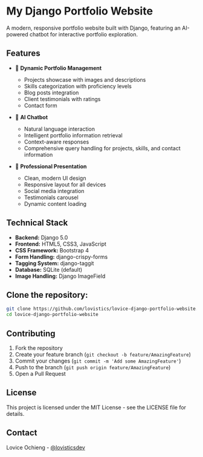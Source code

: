 # My Django Portfolio Website

A modern, responsive portfolio website built with Django, featuring an AI-powered chatbot for interactive portfolio exploration.

## Features

- 🎯 **Dynamic Portfolio Management**
  - Projects showcase with images and descriptions
  - Skills categorization with proficiency levels
  - Blog posts integration
  - Client testimonials with ratings
  - Contact form

- 🤖 **AI Chatbot**
  - Natural language interaction
  - Intelligent portfolio information retrieval
  - Context-aware responses
  - Comprehensive query handling for projects, skills, and contact information

- 💼 **Professional Presentation**
  - Clean, modern UI design
  - Responsive layout for all devices
  - Social media integration
  - Testimonials carousel
  - Dynamic content loading

## Technical Stack

- **Backend:** Django 5.0
- **Frontend:** HTML5, CSS3, JavaScript
- **CSS Framework:** Bootstrap 4
- **Form Handling:** django-crispy-forms
- **Tagging System:** django-taggit
- **Database:** SQLite (default)
- **Image Handling:** Django ImageField

## Clone the repository:
```bash
git clone https://github.com/lovistics/lovice-django-portfolio-website.git
cd lovice-django-portfolio-website
```

## Contributing

1. Fork the repository
2. Create your feature branch (`git checkout -b feature/AmazingFeature`)
3. Commit your changes (`git commit -m 'Add some AmazingFeature'`)
4. Push to the branch (`git push origin feature/AmazingFeature`)
5. Open a Pull Request

## License

This project is licensed under the MIT License - see the LICENSE file for details.

## Contact

Lovice Ochieng - [@lovisticsdev](https://www.linkedin.com/in/lovisticsdev)
